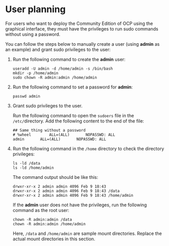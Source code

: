 # User planning

For users who want to deploy the Community Edition of OCP using the graphical interface, they must have the privileges to run sudo commands without using a password.

You can follow the steps below to manually create a user (using **admin** as an example) and grant sudo privileges to the user:

1. Run the following command to create the **admin** user:

   ```shell
   useradd -U admin -d /home/admin -s /bin/bash
   mkdir -p /home/admin
   sudo chown -R admin:admin /home/admin
   ```

2. Run the following command to set a password for **admin**:

   ```shell
   passwd admin
   ```

3. Grant sudo privileges to the user.

   Run the following command to open the `sudoers` file in the `/etc/`directory. Add the following content to the end of the file:

   ```shell
   ## Same thing without a password
   # %wheel        ALL=(ALL)       NOPASSWD: ALL
   admin       ALL=(ALL)       NOPASSWD: ALL
   ```

4. Run the following command in the `/home` directory to check the directory privileges:

   ```shell
   ls -ld /data
   ls -ld /home/admin
   ```

   The command output should be like this:

   ```shell
   drwxr-xr-x 2 admin admin 4096 Feb 9 18:43
   drwxr-xr-x 2 admin admin 4096 Feb 9 18:43 /data
   drwxr-xr-x 2 admin admin 4096 Feb 9 18:43 /home/admin
   ```

   If the **admin** user does not have the privileges, run the following command as the root user:

   ```shell
   chown -R admin:admin /data
   chown -R admin:admin /home/admin
   ```

   Here, `/data` and `/home/admin` are sample mount directories. Replace the actual mount directories in this section.
